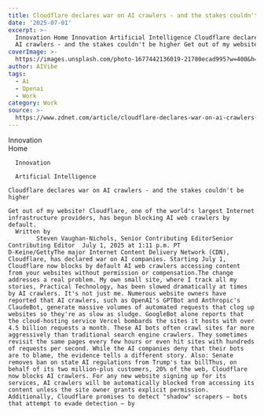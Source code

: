 ```yaml
---
title: Cloudflare declares war on AI crawlers - and the stakes couldn't be higher
date: '2025-07-01'
excerpt: >-
  Innovation Home Innovation Artificial Intelligence Cloudflare declares war on
  AI crawlers - and the stakes couldn't be higher Get out of my website! C...
coverImage: >-
  https://images.unsplash.com/photo-1677442136019-21780ecad995?w=400&h=200&fit=crop&auto=format
author: AIVibe
tags:
  - Ai
  - Openai
  - Work
category: Work
source: >-
  https://www.zdnet.com/article/cloudflare-declares-war-on-ai-crawlers-and-the-stakes-couldnt-be-higher/
---
```

Innovation      
      Home
    
      Innovation
    
      Artificial Intelligence
       
    Cloudflare declares war on AI crawlers - and the stakes couldn't be higher
     
    Get out of my website! Cloudflare, one of the world's largest Internet infrastructure providers, has begun blocking AI web crawlers by default.
      Written by 
            Steven Vaughan-Nichols, Senior Contributing EditorSenior Contributing Editor  July 1, 2025 at 1:11 p.m. PT                           D-Keine/GettyThe major Internet Content Delivery Network (CDN), Cloudflare, has declared war on AI companies. Starting July 1, Cloudflare now blocks by default AI web crawlers accessing content from your websites without permission or compensation.The change addresses a real problem. My own small site, where I track all my stories, Practical Technology, has been slowed dramatically at times by AI crawlers. It's not just me. Numerous website owners have reported that AI crawlers, such as OpenAI's GPTBot and Anthropic's ClaudeBot, generate massive volumes of automated requests that clog up websites so they're as slow as sludge. GoogleBot alone reports that the cloud-hosting service Vercel bombards the sites it hosts with over 4.5 billion requests a month. These AI bots often crawl sites far more aggressively than traditional search engine crawlers. They sometimes revisit the same pages every few hours or even hit sites with hundreds of requests per second. While the AI companies deny that their bots are to blame, the evidence tells a different story. Also: Senate removes ban on state AI regulations from Trump's tax billThus, on behalf of its two million-plus customers, 20% of the web, Cloudflare now blocks AI crawlers. For any new website signing up for its services, AI crawlers will be automatically blocked from accessing its content unless the site owner grants explicit permission. Additionally, Cloudflare promises to detect "shadow" scrapers — bots that attempt to evade detection — by 
